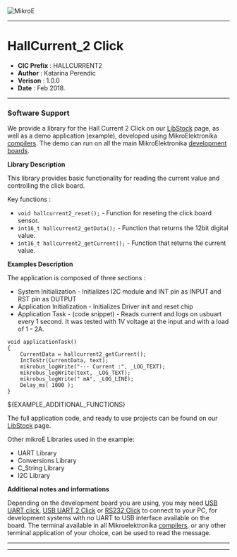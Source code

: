 ![MikroE](http://www.mikroe.com/img/designs/beta/logo_small.png)

---

# HallCurrent_2 Click

- **CIC Prefix**  : HALLCURRENT2
- **Author**      : Katarina Perendic
- **Verison**     : 1.0.0
- **Date**        : Feb 2018.

---

### Software Support

We provide a library for the Hall Current 2 Click on our [LibStock](https://libstock.mikroe.com/projects/view/2354/hall-current-2-click) 
page, as well as a demo application (example), developed using MikroElektronika 
[compilers](http://shop.mikroe.com/compilers). The demo can run on all the main 
MikroElektronika [development boards](http://shop.mikroe.com/development-boards).

**Library Description**

This library provides basic functionality for reading the current value and controlling the click board.

Key functions :

- ```void hallcurrent2_reset();``` - Function for reseting the click board sensor. 
- ```int16_t hallcurrent2_getData();``` - Function that returns the 12bit digital value.
- ```int16_t hallcurrent2_getCurrent();``` - Function that returns the current value.

**Examples Description**

The application is composed of three sections :

- System Initialization - Initializes I2C module and INT pin as INPUT and RST pin as OUTPUT
- Application Initialization - Initializes Driver init and reset chip
- Application Task - (code snippet) - Reads current and logs on usbuart every 1 second.
                                      It was tested with 1V voltage at the input and with a load of 1 - 2A.


```
void applicationTask()
{
    CurrentData = hallcurrent2_getCurrent();
    IntToStr(CurrentData, text);
    mikrobus_logWrite("--- Current :", _LOG_TEXT);
    mikrobus_logWrite(text, _LOG_TEXT);
    mikrobus_logWrite(" mA", _LOG_LINE);
    Delay_ms( 1000 );
}
```

${EXAMPLE_ADDITIONAL_FUNCTIONS}

The full application code, and ready to use projects can be found on our 
[LibStock](https://libstock.mikroe.com/projects/view/2354/hall-current-2-click) page.

Other mikroE Libraries used in the example:

- UART Library
- Conversions Library 
- C_String Library
- I2C Library

**Additional notes and informations**

Depending on the development board you are using, you may need 
[USB UART click](http://shop.mikroe.com/usb-uart-click), 
[USB UART 2 Click](http://shop.mikroe.com/usb-uart-2-click) or 
[RS232 Click](http://shop.mikroe.com/rs232-click) to connect to your PC, for 
development systems with no UART to USB interface available on the board. The 
terminal available in all Mikroelektronika 
[compilers](http://shop.mikroe.com/compilers), or any other terminal application 
of your choice, can be used to read the message.

---
---
